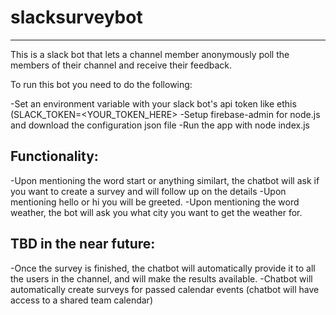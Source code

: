 # slacksurveybot
--------------------

This is a slack bot that lets a channel member anonymously poll the members of their channel and receive their feedback.

To run this bot you need to do the following:

-Set an environment variable with your slack bot's api token like ethis (SLACK_TOKEN=<YOUR_TOKEN_HERE>
-Setup firebase-admin for node.js and download the configuration json file
-Run the app with node index.js

## Functionality:

-Upon mentioning the word start or anything similart, the chatbot will ask if you want to create a survey and will follow up on the details
-Upon mentioning hello or hi you will be greeted.
-Upon mentioning the word weather, the bot will ask you what city you want to get the weather for.


## TBD in the near future:
-Once the survey is finished, the chatbot will automatically provide it to all the users in the channel, and will make the results available.
-Chatbot will automatically create surveys for passed calendar events (chatbot will have access to a shared team calendar)
